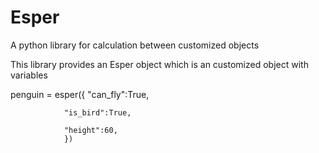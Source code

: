 # Esper
A python library for calculation between customized objects

This library provides an Esper object which is an customized object with variables


penguin = esper({
                "can_fly":True,
                
                "is_bird":True,
                
                "height":60,
                })
